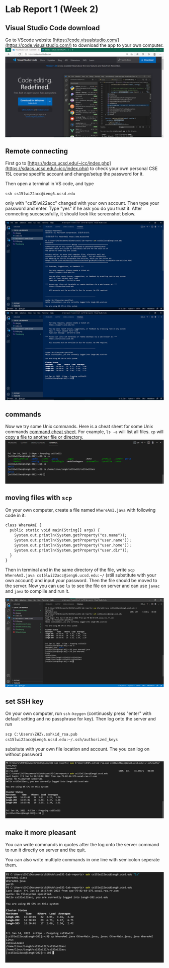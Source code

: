 # Lab Report 1   (Week 2)

## Visual Studio Code download

Go to VScode website [https://code.visualstudio.com/](https://code.visualstudio.com/) to download the app to your own computer.
![website](VScode.png)

## Remote connecting

First go to [https://sdacs.ucsd.edu/~icc/index.php](https://sdacs.ucsd.edu/~icc/index.php) to check your own personal CSE 15L course specific account and change/setup the password for it. 

Then open a terminal in VS code, and type 

`ssh cs15lwi22acc@ieng6.ucsd.edu`

only with "cs15lwi22acc" changed with your own account. Then type your password and enter. Type "yes" if he ask you do you trust it.  After connecting succsessfully, it should look like screenshot below.

![rC1](remoteConnect1.png)
![rC2](remoteConnect2.png)

## commands

Now we try some Unix commands. Here is a cheat sheet for some Unix commands
[command cheat sheet](http://www.mathcs.emory.edu/~valerie/courses/fall10/155/resources/unix_cheatsheet.html).
For example, `ls -a` will list all files. `cp` will copy a file to another file or directory.
![commands](commands.png)

## moving files with `scp`

On your own computer, create a file named `WhereAmI.java` with following code in it:

```
class WhereAmI {
  public static void main(String[] args) {
    System.out.println(System.getProperty("os.name"));
    System.out.println(System.getProperty("user.name"));
    System.out.println(System.getProperty("user.home"));
    System.out.println(System.getProperty("user.dir"));
  }
}
```

Then in terminal and in the same directory of the file, write `scp WhereAmI.java cs15lwi22acc@ieng6.ucsd.edu:~/` (still substitute with your own account) and input your password. Then the file should be moved to the server. Now you can use `ls` to see the file on server and can use `javac` and `java` to complile and run it.

![scp](scp.png)

## set SSH key

On your own computer, run `ssh-keygen` (continuosly press "enter" with default setting and no passphrase for key). Then log onto the server and run 

`scp C:\Users\ZHZ\.ssh\id_rsa.pub cs15lwi22acc@ieng6.ucsd.edu:~/.ssh/authorized_keys`

subsitute with your own file location and account. The you can log on without password

![SSH](ssh.png)

## make it more pleasant

You can write commands in quotes after the log onto the server command to run it directly on server and the quit.

You can also write multiple commands in one line with semicolon seperate them.

![pleasant](pleasant.png)